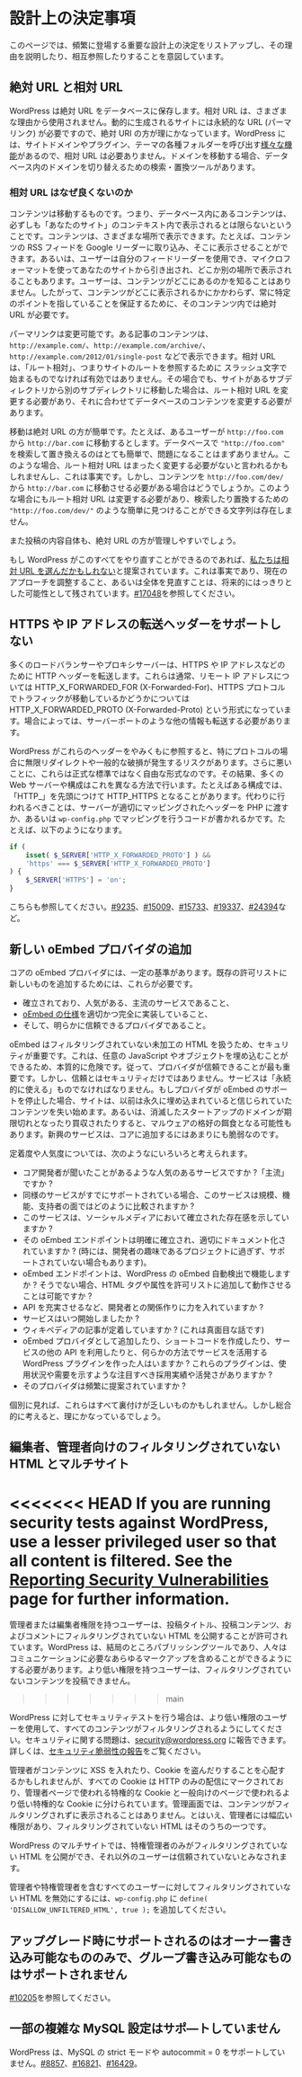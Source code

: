 <!--
# Design Decisions
-->

# 設計上の決定事項

<!--
This page lists a number of important design decisions that come up frequently, and attempts to explain and cross-reference the reasoning behind them.
-->

このページでは、頻繁に登場する重要な設計上の決定をリストアップし、その理由を説明したり、相互参照したりすることを意図しています。

<!--
## Absolute versus relative URLs
-->

## 絶対 URL と相対 URL

<!--
WordPress stores absolute URLs in the database. Relative URLs are not used for a variety of reasons. Dynamically generated websites need permanent URLs (permalinks), so absolute URIs make more sense. WordPress has a [variety of functions](https://codex.wordpress.org/Function_Reference/site_url#Related) to call a site domain and various folders in plugins and themes so that relative URLs are not necessary. When moving domains, there are search and replace tools for switching domains in the database.
-->

WordPress は絶対 URL をデータベースに保存します。相対 URL は、さまざまな理由から使用されません。動的に生成されるサイトには永続的な URL (パーマリンク) が必要ですので、絶対 URI の方が理にかなっています。WordPress には、サイトドメインやプラグイン、テーマの各種フォルダーを呼び出す[様々な機能](https://codex.wordpress.org/Function_Reference/site_url#Related)があるので、相対 URL は必要ありません。ドメインを移動する場合、データベース内のドメインを切り替えるための検索・置換ツールがあります。

<!--
### Why relative URLs are not good
-->

### 相対 URL はなぜ良くないのか

<!--
Content is migratory. That is to say that the content, which is in the database, might not always be displayed within the context of “your site”. Content can be displayed in a variety of places. For example, an RSS feed of your content can be pulled into Google Reader and displayed there. Or users can use feed readers of their own. Or the content can be pulled from your site using microformats and displayed somewhere else. A user will never know where the content is going to be. Therefore an absolute URL is necessary within that content to ensure that it always points to a specific point, regardless of where it’s displayed.
-->

コンテンツは移動するものです。つまり、データベース内にあるコンテンツは、必ずしも「あなたのサイト」のコンテキスト内で表示されるとは限らないということです。コンテンツは、さまざまな場所で表示できます。たとえば、コンテンツの RSS フィードを Google リーダーに取り込み、そこに表示させることができます。あるいは、ユーザーは自分のフィードリーダーを使用でき、マイクロフォーマットを使ってあなたのサイトから引き出され、どこか別の場所で表示されることもあります。ユーザーは、コンテンツがどこにあるのかを知ることはありません。したがって、コンテンツがどこに表示されるかにかかわらず、常に特定のポイントを指していることを保証するために、そのコンテンツ内では絶対 URL が必要です。

<!--
Permalinks are malleable. The content of a post can be displayed on `http://example.com/`, on `http://example.com/archive/`, `http://example.com/2012/01/single-post`, and so on. A relative URL would not be valid unless it is “root-relative”, meaning that it started with a / character, to refer to the root of the site. Even then, if a site is moved from one subdirectory to another, the root-relative URL would still need to change, and changing the content in the database to adjust would be necessary.
-->

パーマリンクは変更可能です。ある記事のコンテンツは、`http://example.com/`、`http://example.com/archive/`、`http://example.com/2012/01/single-post` などで表示できます。相対 URL は、「ルート相対」、つまりサイトのルートを参照するために	スラッシュ文字で始まるものでなければ有効ではありません。その場合でも、サイトがあるサブディレクトリから別のサブディレクトリに移動した場合は、ルート相対 URL を変更する必要があり、それに合わせてデータベースのコンテンツを変更する必要があります。

<!--
Moving is easier with absolute URLs. For example, assume a user is moving from `http://foo.com` to `http://bar.com`. Doing a search and replace in the database for `"http://foo.com"` and replacing that is very easy and unlikely to be problematic. One might say that a root-relative URL would not need to change at all in such a case, and this is true, but what if the content needs to be moved from `http://foo.com/dev/` to `http://bar.com`? The root-relative URLs still need to change in such a case, and now there isn’t a simple to find string, such as `"http://foo.com/dev/"` to search and replace on.
-->

移動は絶対 URL の方が簡単です。たとえば、あるユーザーが `http://foo.com` から `http://bar.com` に移動するとします。データベースで `"http://foo.com"` を検索して置き換えるのはとても簡単で、問題になることはまずありません。このような場合、ルート相対 URL はまったく変更する必要がないと言われるかもしれませんし、これは事実です。しかし、コンテンツを `http://foo.com/dev/` から `http://bar.com` に移動させる必要がある場合はどうでしょうか。このような場合にもルート相対 URL は変更する必要があり、検索したり置換するための `"http://foo.com/dev/"` のような簡単に見つけることができる文字列は存在しません。

<!--
Also, within the content of posts themselves, absolute URLs are easier to manage.
-->

また投稿の内容自体も、絶対 URL の方が管理しやすいでしょう。

<!--
It has been suggested that if WordPress were to be able to do all of this over, [we may have instead opted for relative URLs](https://core.trac.wordpress.org/ticket/17048#comment:46). This is true, and making adjustments to our current approach – or reconsidering it in its entirety – does remain a distinct possibility in the future. See [#17048](https://core.trac.wordpress.org/ticket/17048).
-->

もし WordPress がこのすべてをやり直すことができるのであれば、[私たちは相対 URL を選んだかもしれない](https://core.trac.wordpress.org/ticket/17048#comment:46)と提案されています。これは事実であり、現在のアプローチを調整すること、あるいは全体を見直すことは、将来的にはっきりとした可能性として残されています。[#17048](https://core.trac.wordpress.org/ticket/17048)を参照してください。

<!--
## No support for forwarding headers for HTTPS or IP addresses
-->

## HTTPS や IP アドレスの転送ヘッダーをサポートしない

<!--
Many load balancers and proxy servers forward HTTP headers for HTTPS, IP addresses, and more. These typically take the form of HTTP\_X\_FORWARDED\_FOR (X-Forwarded-For), for remote IP addresses, and HTTP\_X\_FORWARDED\_PROTO (X-Forwarded-Proto), for whether traffic is going over the HTTPS protocol. Occasionally other information needs to be forwarded, like the server port.
-->

多くのロードバランサーやプロキシサーバーは、HTTPS や IP アドレスなどのために HTTP ヘッダーを転送します。これらは通常、リモート IP アドレスについては HTTP_X_FORWARDED_FOR (X-Forwarded-For)、HTTPS プロトコルでトラフィックが移動しているかどうかについては HTTP_X_FORWARDED_PROTO (X-Forwarded-Proto) という形式になっています。場合によっては、サーバーポートのような他の情報も転送する必要があります。

<!--
If WordPress blindly listened to these headers – especially for protocols – there is a risk of infinite redirects and general breakage. To make matters worse, these are not formal standards, and are rather freeform. As a result, many web server and  configurations do this differently. For example, one configuration might prepend “HTTP\_”, resulting in HTTP\_HTTPS. What should be done instead is a server should either pass properly mapped headers to PHP, or some code can do the mapping in `wp-config.php`. For example:
-->

WordPress がこれらのヘッダーをやみくもに参照すると、特にプロトコルの場合に無限リダイレクトや一般的な破損が発生するリスクがあります。さらに悪いことに、これらは正式な標準ではなく自由な形式なのです。その結果、多くの Web サーバーや構成はこれを異なる方法で行います。たとえばある構成では、「HTTP_」を先頭につけて HTTP_HTTPS となることがあります。代わりに行われるべきことは、サーバーが適切にマッピングされたヘッダーを PHP に渡すか、あるいは `wp-config.php` でマッピングを行うコードが書かれるかです。たとえば、以下のようになります。

```php
if (
	isset( $_SERVER['HTTP_X_FORWARDED_PROTO'] ) &&
	'https' === $_SERVER['HTTP_X_FORWARDED_PROTO']
) {
	$_SERVER['HTTPS'] = 'on';
}
```

<!--
See also: [#9235](https://core.trac.wordpress.org/ticket/9235), [#15009](https://core.trac.wordpress.org/ticket/15009), [#15733](https://core.trac.wordpress.org/ticket/15733), [#19337](https://core.trac.wordpress.org/ticket/19337), [#24394](https://core.trac.wordpress.org/ticket/24394), etc.
-->

こちらも参照してください。[#9235](https://core.trac.wordpress.org/ticket/9235)、[#15009](https://core.trac.wordpress.org/ticket/15009)、[#15733](https://core.trac.wordpress.org/ticket/15733)、[#19337](https://core.trac.wordpress.org/ticket/19337)、[#24394](https://core.trac.wordpress.org/ticket/24394)など。

<!--
## Adding new oEmbed providers
-->

## 新しい oEmbed プロバイダの追加

<!--
We have a certain standard for oEmbed providers in core. In order to add a new one to the existing allow-list, they must:
-->

コアの oEmbed プロバイダには、一定の基準があります。既存の許可リストに新しいものを追加するためには、これらが必要です。

<!--
*   be well-established, popular, and mainstream services,
*   properly and fully implement [the oEmbed specification](http://oembed.com/),
*   and clearly be a trusted provider.
-->

*   確立されており、人気がある、主流のサービスであること、
*   [oEmbed の仕様](http://oembed.com/)を適切かつ完全に実装していること、
*   そして、明らかに信頼できるプロバイダであること。

<!--
Security is important with oEmbed, because it is dealing with raw, unfiltered HTML, which is inherently dangerous due to arbitrary JavaScript and object embedding. It is therefore paramount that the provider can be trusted. But trust is more than about security — the service must also be “built to last.” If a provider ever stops supporting oEmbed, sites start to lose content they previously trusted would stay embedded permanently.  Or, if a dead startup’s domain expires or is acquired, it could be an easy vector for malware. Nascent services are just too fragile to be added for core.
-->

oEmbed はフィルタリングされていない未加工の HTML を扱うため、セキュリティが重要です。これは、任意の JavaScript やオブジェクトを埋め込むことができるため、本質的に危険です。従って、プロバイダが信頼できることが最も重要です。しかし、信頼とはセキュリティだけではありません。サービスは「永続的に使える」ものでなければなりません。もしプロバイダが oEmbed のサポートを停止した場合、サイトは、以前は永久に埋め込まれていると信じられていたコンテンツを失い始めます。あるいは、消滅したスタートアップのドメインが期限切れとなったり買収されたりすると、マルウェアの格好の餌食となる可能性もあります。新興のサービスは、コアに追加するにはあまりにも脆弱なのです。

<!--
With regards to establishment and popularity, there are a number of things that can be considered, such as:
-->

定着度や人気度については、次のようなにいろいろと考えられます。

<!--
*   Is the service is popular enough for core developers to have heard of it before? Is it “mainstream?”
*   If similar services are already supported, how does this service compare in terms of size, features, and backing?
*   Does this service have an established social media presence?
*   Is its oEmbed endpoint clearly established and properly documented? (Sometimes, they are just a developer’s pet project that may not be supported.)
*   Does the oEmbed endpoint work with WordPress’ oEmbed auto-discovery? If not, could it be made to work with additional HTML tags or attributes being added to the allow-list?
*   Does the service make an effort to build relationships with developers, such as through robust APIs?
*   How old is the service?
*   Does it have a well-established Wikipedia article? (Seriously.)
*   Has anyone written a WordPress plugin that leverages the service in some way, whether adding it as an oEmbed provider, creating a shortcode, or leveraging other APIs of the service? Do these plugins have any noticeable adoption or traction that would indicate usage and demand?
*   Is the provider frequently proposed?
-->

*   コア開発者が聞いたことがあるような人気のあるサービスですか ?「主流」ですか ?
*   同様のサービスがすでにサポートされている場合、このサービスは規模、機能、支持者の面ではどのように比較されますか ?
*   このサービスは、ソーシャルメディアにおいて確立された存在感を示していますか ?
*   その oEmbed エンドポイントは明確に確立され、適切にドキュメント化されていますか ? (時には、開発者の趣味であるプロジェクトに過ぎず、サポートされていない場合もあります)。
*   oEmbed エンドポイントは、WordPress の oEmbed 自動検出で機能しますか ? そうでない場合、HTML タグや属性を許可リストに追加して動作させることは可能ですか ?
*   API を充実させるなど、開発者との関係作りに力を入れていますか ?
*   サービスはいつ開始しましたか ?
*   ウィキペディアの記事が定着していますか ? (これは真面目な話です)
*   oEmbed プロバイダとして追加したり、ショートコードを作成したり、サービスの他の API を利用したりと、何らかの方法でサービスを活用する WordPress プラグインを作った人はいますか ? これらのプラグインは、使用状況や需要を示すような注目すべき採用実績や活発さがありますか ?
*   そのプロバイダは頻繁に提案されていますか ?

<!--
Individually, these are all very anecdotal. But when considered holistically, it paints a pretty decent picture.
-->

個別に見れば、これらはすべて裏付けが乏しいものかもしれません。しかし総合的に考えると、理にかなっているでしょう。

<!--
## Unfiltered HTML for editors, administrators; multisite
-->

## 編集者、管理者向けのフィルタリングされていない HTML とマルチサイト

<!--
Users with Administrator or Editor roles are allowed to publish unfiltered HTML in post titles, post content, and comments. WordPress is, after all, a publishing tool, and people need to be able to include whatever markup they need to communicate. Users with lesser privileges are not allowed to post unfiltered content.
-->

<<<<<<< HEAD
If you are running security tests against WordPress, use a lesser privileged user so that all content is filtered. See the [Reporting Security Vulnerabilities](https://make.wordpress.org/core/handbook/reporting-security-vulnerabilities/) page for further information.
=======
管理者または編集者権限を持つユーザーは、投稿タイトル、投稿コンテンツ、およびコメントにフィルタリングされていない HTML を公開することが許可されています。WordPress は、結局のところパブリッシングツールであり、人々はコミュニケーションに必要なあらゆるマークアップを含めることができるようにする必要があります。より低い権限を持つユーザーは、フィルタリングされていないコンテンツを投稿できません。

<!--
If you are running security tests against WordPress, use a lesser privileged user so that all content is filtered. You may report security issues to security@wordpress.org. For more, see [Reporting Security Vulnerabilities](https://make.wordpress.org/core/handbook/reporting-security-vulnerabilities/).
-->
>>>>>>> main

WordPress に対してセキュリティテストを行う場合は、より低い権限のユーザーを使用して、すべてのコンテンツがフィルタリングされるようにしてください。セキュリティに関する問題は、security@wordpress.org に報告できます。詳しくは、[セキュリティ脆弱性の報告](https://ja.wordpress.org/team/handbook/core/reporting-security-vulnerabilities/)をご覧ください。

<!--
If you are concerned about an Administrator putting XSS into content and stealing cookies, note that all cookies are marked for HTTP only delivery and are divided into privileged cookies used for admin pages and lesser-privileged cookies used for public-facing pages. Content is never displayed unfiltered in the admin. Regardless, an Administrator has wide-ranging super powers among which unfiltered HTML is a lesser one.
-->

管理者がコンテンツに XSS を入れたり、Cookie を盗んだりすることを心配するかもしれませんが、すべての Cookie は HTTP のみの配信にマークされており、管理者ページで使われる特権的な Cookie と一般向けのページで使われるより低い特権的な Cookie に分けられています。管理画面では、コンテンツがフィルタリングされずに表示されることはありません。とはいえ、管理者には幅広い権限があり、フィルタリングされていない HTML はそのうちの一つです。

<!--
In WordPress multisite, only super administrators can publish unfiltered HTML, as all other users are considered untrusted.
-->

WordPress のマルチサイトでは、特権管理者のみがフィルタリングされていない HTML を公開ができ、それ以外のユーザーは信頼されていないとみなされます。

<!--
To disable unfiltered HTML for all users, including administrators and super administrators, you can add `define( 'DISALLOW_UNFILTERED_HTML', true );` to `wp-config.php`.
-->

管理者や特権管理者を含むすべてのユーザーに対してフィルタリングされていない HTML を無効にするには、`wp-config.php` に `define( 'DISALLOW_UNFILTERED_HTML', true );` を追加してください。

<!--
## Only owner-writeable is supported on upgrade, not group writeable
-->

## アップグレード時にサポートされるのはオーナー書き込み可能なもののみで、グループ書き込み可能なものはサポートされません

<!--
See [#10205](https://core.trac.wordpress.org/ticket/10205).
-->

[#10205](https://core.trac.wordpress.org/ticket/10205)を参照してください。

<!--
## Some esoteric MySQL settings are not supported
-->

## 一部の複雑な MySQL 設定はサポ―トしていません

<!--
WordPress does not support MySQL strict mode or autocommit = 0. [#8857](https://core.trac.wordpress.org/ticket/8857), [#16821](https://core.trac.wordpress.org/ticket/16821), [#16429](https://core.trac.wordpress.org/ticket/16429).
-->

WordPress は、MySQL の strict モードや autocommit = 0 をサポートしていません。[#8857](https://core.trac.wordpress.org/ticket/8857)、[#16821](https://core.trac.wordpress.org/ticket/16821)、[#16429](https://core.trac.wordpress.org/ticket/16429)。
